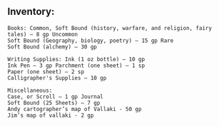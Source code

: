 ## Inventory: 
	
	Books: Common, Soft Bound (history, warfare, and religion, fairy tales) – 8 gp Uncommon
	Soft Bound (Geography, biology, poetry) – 15 gp Rare
	Soft Bound (alchemy) – 30 gp 
	
	Writing Supplies: Ink (1 oz bottle) – 10 gp 
	Ink Pen – 3 gp Parchment (one sheet) – 1 sp 
	Paper (one sheet) – 2 sp 
	Calligrapher's Supplies – 10 gp 
	
	Miscellaneous: 
	Case, or Scroll – 1 gp Journal
	Soft Bound (25 Sheets) – 7 gp 
	Andy cartographer’s map of Vallaki - 50 gp 
	Jim’s map of vallaki - 2 gp
